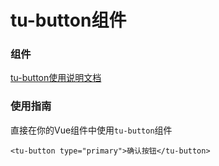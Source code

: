 # tu-button组件

### 组件
[tu-button使用说明文档](https://mxliu5.github.io/turing-ui-vue3/components/TuButton/base.html)

### 使用指南
直接在你的Vue组件中使用`tu-button`组件
```vue
<tu-button type="primary">确认按钮</tu-button>
```